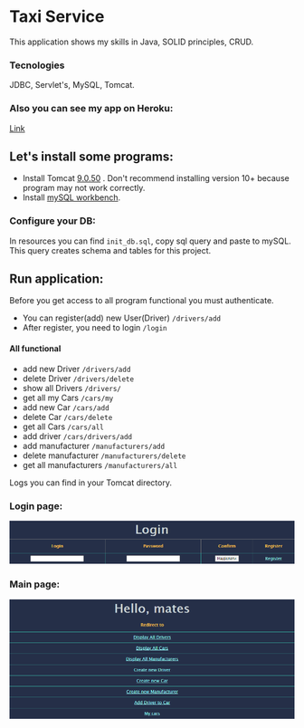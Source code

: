 # Taxi Service
This application shows my skills in Java, SOLID principles, CRUD.  
### Tecnologies
JDBC, Servlet's, MySQL, Tomcat. 
### Also you can see my app on Heroku:
[Link](https://taxi-service-heroku.herokuapp.com/login)
## Let's install some programs:
- Install Tomcat [9.0.50](https://tomcat.apache.org/download-90.cgi) 
. Don't recommend installing version 10+ because program may not work correctly.
- Install [mySQL workbench](https://dev.mysql.com/downloads/workbench/).
### Configure your DB:
In resources you can find `init_db.sql`, copy sql query and paste to mySQL.
 This query creates schema and tables for this project.
## Run application:
Before you get access to all program functional you must authenticate.
- You can register(add) new User(Driver) `/drivers/add`
- After register, you need to login `/login`
#### All functional
- add new Driver  `/drivers/add`
- delete Driver  `/drivers/delete`
- show all Drivers `/drivers/`
- get all my Cars `/cars/my`
- add new Car `/cars/add`
- delete Car `/cars/delete`
- get all Cars `/cars/all`
- add driver `/cars/drivers/add`
- add manufacturer `/manufacturers/add`
- delete manufacturer `/manufacturers/delete`
- get all manufacturers `/manufacturers/all`

Logs you can find in your Tomcat directory.
### Login page:
![img_1.png](src/main/resources/pictures/img_1.png)
### Main page:
![img.png](src/main/resources/pictures/img.png)




  
